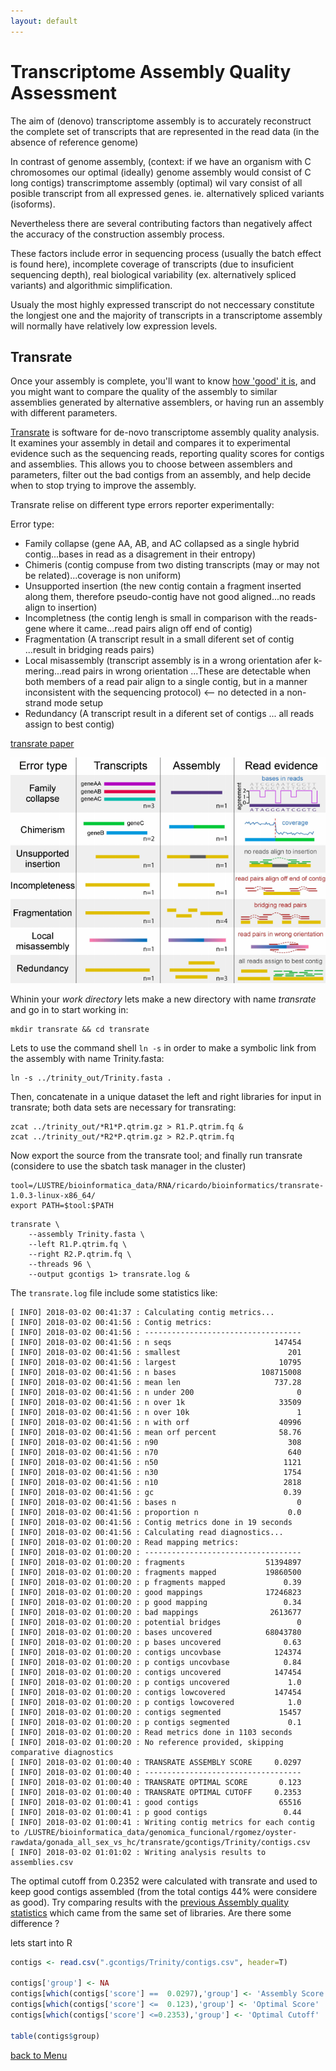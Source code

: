 ```yaml
---
layout: default
---
```


# Transcriptome Assembly Quality Assessment

The aim of (denovo) transcriptome assembly is to accurately reconstruct the complete set of transcripts that are represented in the read data (in the absence of reference genome)

In contrast of genome assembly, (context: if we have an organism with C chromosomes our optimal (ideally) genome assembly would consist of C long contigs) transcrimptome assembly (optimal) wil vary consist of all posible transcript from all expressed genes. ie. alternatively spliced variants (isoforms). 

Nevertheless there are several contributing factors than negatively affect the accuracy of the construction assembly process.

These factors include error in sequencing process (usually the batch effect is found here), incomplete coverage of transcripts (due to insuficient sequencing depth), real biological variability (ex. alternatively spliced variants) and algorithmic simplification. 

Usualy the most highly expressed transcript do not neccessary constitute the longjest one and the majority of transcripts in a transcriptome assembly will normally have relatively low expression levels.

## Transrate

Once your assembly is complete, you'll want to know [how 'good' it is](https://github.com/trinityrnaseq/trinityrnaseq/wiki/Transcriptome-Assembly-Quality-Assessment), and you might want to compare the quality of the assembly to similar assemblies generated by alternative assemblers, or having run an assembly with different parameters.

[Transrate](http://hibberdlab.com/transrate/) is software for de-novo transcriptome assembly quality analysis. It examines your assembly in detail and compares it to experimental evidence such as the sequencing reads, reporting quality scores for contigs and assemblies. This allows you to choose between assemblers and parameters, filter out the bad contigs from an assembly, and help decide when to stop trying to improve the assembly.

Transrate relise on different type errors reporter experimentally: 

Error type:
- Family collapse (gene AA, AB, and AC collapsed as a single hybrid contig...bases in read as a disagrement in their entropy) 
- Chimeris (contig compuse from two disting transcripts (may or may not be related)...coverage is non uniform)
- Unsupported insertion (the new contig contain a fragment inserted along them, therefore pseudo-contig have not good aligned...no reads align to insertion)
- Incompletness (the contig lengh is small in comparison with the reads-gene where it came...read pairs align off end of contig)
- Fragmentation (A transcript result in a small diferent set of contig ...result in bridging reads pairs)
- Local misassembly (transcript assembly is in a wrong orientation afer k-mering...read pairs in wrong orientation ...These are detectable when both members of a read pair align to a single contig, but in a manner inconsistent with the sequencing protocol) <-- no detected in a non-strand mode setup
- Redundancy (A transcript result in a diferent set of contigs ... all reads assign to best contig)

[transrate paper](https://genome.cshlp.org/content/early/2016/06/01/gr.196469.115.full.pdf+html)

![](../figures/transrate.png)

Whinin your _work directory_ lets make a new directory with name _transrate_ and go in to start working in:

```shell
mkdir transrate && cd transrate 
```

Lets to use the command shell `ln -s` in order to make a symbolic link from the assembly with name Trinity.fasta:

```shell
ln -s ../trinity_out/Trinity.fasta .
```

Then, concatenate in a unique dataset the left and right libraries for input in transrate; both data sets are necessary for transrating:

```shell
zcat ../trinity_out/*R1*P.qtrim.gz > R1.P.qtrim.fq &
zcat ../trinity_out/*R2*P.qtrim.gz > R2.P.qtrim.fq 
```

Now export the source from the transrate tool; and finally run transrate (considere to use the sbatch task manager in the cluster)

```shell
tool=/LUSTRE/bioinformatica_data/RNA/ricardo/bioinformatics/transrate-1.0.3-linux-x86_64/
export PATH=$tool:$PATH
```

```shell
transrate \
    --assembly Trinity.fasta \
    --left R1.P.qtrim.fq \
    --right R2.P.qtrim.fq \
    --threads 96 \
    --output gcontigs 1> transrate.log &
```

The `transrate.log` file include some statistics like:

```
[ INFO] 2018-03-02 00:41:37 : Calculating contig metrics...
[ INFO] 2018-03-02 00:41:56 : Contig metrics:
[ INFO] 2018-03-02 00:41:56 : -----------------------------------
[ INFO] 2018-03-02 00:41:56 : n seqs                       147454
[ INFO] 2018-03-02 00:41:56 : smallest                        201
[ INFO] 2018-03-02 00:41:56 : largest                       10795
[ INFO] 2018-03-02 00:41:56 : n bases                   108715008
[ INFO] 2018-03-02 00:41:56 : mean len                     737.28
[ INFO] 2018-03-02 00:41:56 : n under 200                       0
[ INFO] 2018-03-02 00:41:56 : n over 1k                     33509
[ INFO] 2018-03-02 00:41:56 : n over 10k                        1
[ INFO] 2018-03-02 00:41:56 : n with orf                    40996
[ INFO] 2018-03-02 00:41:56 : mean orf percent              58.76
[ INFO] 2018-03-02 00:41:56 : n90                             308
[ INFO] 2018-03-02 00:41:56 : n70                             640
[ INFO] 2018-03-02 00:41:56 : n50                            1121
[ INFO] 2018-03-02 00:41:56 : n30                            1754
[ INFO] 2018-03-02 00:41:56 : n10                            2818
[ INFO] 2018-03-02 00:41:56 : gc                             0.39
[ INFO] 2018-03-02 00:41:56 : bases n                           0
[ INFO] 2018-03-02 00:41:56 : proportion n                    0.0
[ INFO] 2018-03-02 00:41:56 : Contig metrics done in 19 seconds
[ INFO] 2018-03-02 00:41:56 : Calculating read diagnostics...
[ INFO] 2018-03-02 01:00:20 : Read mapping metrics:
[ INFO] 2018-03-02 01:00:20 : -----------------------------------
[ INFO] 2018-03-02 01:00:20 : fragments                  51394897
[ INFO] 2018-03-02 01:00:20 : fragments mapped           19860500
[ INFO] 2018-03-02 01:00:20 : p fragments mapped             0.39
[ INFO] 2018-03-02 01:00:20 : good mappings              17246823
[ INFO] 2018-03-02 01:00:20 : p good mapping                 0.34
[ INFO] 2018-03-02 01:00:20 : bad mappings                2613677
[ INFO] 2018-03-02 01:00:20 : potential bridges                 0
[ INFO] 2018-03-02 01:00:20 : bases uncovered            68043780
[ INFO] 2018-03-02 01:00:20 : p bases uncovered              0.63
[ INFO] 2018-03-02 01:00:20 : contigs uncovbase            124374
[ INFO] 2018-03-02 01:00:20 : p contigs uncovbase            0.84
[ INFO] 2018-03-02 01:00:20 : contigs uncovered            147454
[ INFO] 2018-03-02 01:00:20 : p contigs uncovered             1.0
[ INFO] 2018-03-02 01:00:20 : contigs lowcovered           147454
[ INFO] 2018-03-02 01:00:20 : p contigs lowcovered            1.0
[ INFO] 2018-03-02 01:00:20 : contigs segmented             15457
[ INFO] 2018-03-02 01:00:20 : p contigs segmented             0.1
[ INFO] 2018-03-02 01:00:20 : Read metrics done in 1103 seconds
[ INFO] 2018-03-02 01:00:20 : No reference provided, skipping comparative diagnostics
[ INFO] 2018-03-02 01:00:40 : TRANSRATE ASSEMBLY SCORE     0.0297
[ INFO] 2018-03-02 01:00:40 : -----------------------------------
[ INFO] 2018-03-02 01:00:40 : TRANSRATE OPTIMAL SCORE       0.123
[ INFO] 2018-03-02 01:00:40 : TRANSRATE OPTIMAL CUTOFF     0.2353
[ INFO] 2018-03-02 01:00:41 : good contigs                  65516
[ INFO] 2018-03-02 01:00:41 : p good contigs                 0.44
[ INFO] 2018-03-02 01:00:41 : Writing contig metrics for each contig to /LUSTRE/bioinformatica_data/genomica_funcional/rgomez/oyster-rawdata/gonada_all_sex_vs_hc/transrate/gcontigs/Trinity/contigs.csv
[ INFO] 2018-03-02 01:01:02 : Writing analysis results to assemblies.csv

```
The optimal cutoff from 0.2352 were calculated with transrate and used to keep good contigs assembled (from the total contigs 44% were considere as good).  Try comparing results with the [previous Assembly quality statistics](denovo-Assembly) which came from the same set of libraries. Are there some difference ?

lets start into R

```R
contigs <- read.csv(".gcontigs/Trinity/contigs.csv", header=T)

contigs['group'] <- NA
contigs[which(contigs['score'] ==  0.0297),'group'] <- 'Assembly Score'
contigs[which(contigs['score'] <=  0.123),'group'] <- 'Optimal Score'
contigs[which(contigs['score'] <=0.2353),'group'] <- 'Optimal Cutoff'

table(contigs$group)
```



[back to Menu](../)
